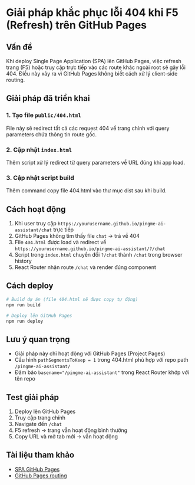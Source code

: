 # Giải pháp khắc phục lỗi 404 khi F5 (Refresh) trên GitHub Pages

## Vấn đề
Khi deploy Single Page Application (SPA) lên GitHub Pages, việc refresh trang (F5) hoặc truy cập trực tiếp vào các route khác ngoài root sẽ gây lỗi 404. Điều này xảy ra vì GitHub Pages không biết cách xử lý client-side routing.

## Giải pháp đã triển khai

### 1. Tạo file `public/404.html`
File này sẽ redirect tất cả các request 404 về trang chính với query parameters chứa thông tin route gốc.

### 2. Cập nhật `index.html`
Thêm script xử lý redirect từ query parameters về URL đúng khi app load.

### 3. Cập nhật script build
Thêm command copy file 404.html vào thư mục dist sau khi build.

## Cách hoạt động

1. Khi user truy cập `https://yourusername.github.io/pingme-ai-assistant/chat` trực tiếp
2. GitHub Pages không tìm thấy file `chat` → trả về 404
3. File `404.html` được load và redirect về `https://yourusername.github.io/pingme-ai-assistant/?/chat`
4. Script trong `index.html` chuyển đổi `?/chat` thành `/chat` trong browser history
5. React Router nhận route `/chat` và render đúng component

## Cách deploy

```bash
# Build dự án (file 404.html sẽ được copy tự động)
npm run build

# Deploy lên GitHub Pages
npm run deploy
```

## Lưu ý quan trọng

- Giải pháp này chỉ hoạt động với GitHub Pages (Project Pages)
- Cấu hình `pathSegmentsToKeep = 1` trong 404.html phù hợp với repo path `/pingme-ai-assistant/`
- Đảm bảo `basename="/pingme-ai-assistant"` trong React Router khớp với tên repo

## Test giải pháp

1. Deploy lên GitHub Pages
2. Truy cập trang chính
3. Navigate đến `/chat`
4. F5 refresh → trang vẫn hoạt động bình thường
5. Copy URL và mở tab mới → vẫn hoạt động

## Tài liệu tham khảo
- [SPA GitHub Pages](https://github.com/rafgraph/spa-github-pages)
- [GitHub Pages routing](https://docs.github.com/en/pages)